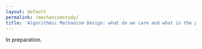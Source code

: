 ```yaml
---
layout: default
permalink: /mechanismstudy/
title: 'Algorithmic Mechanism Design: what do we care and what is the problem?'
---
```


In preparation.